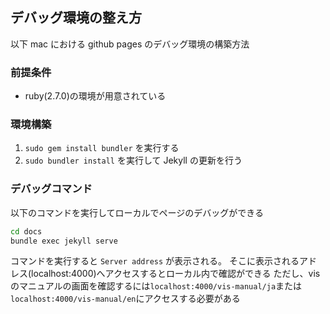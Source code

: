 ## デバッグ環境の整え方

以下 mac における github pages のデバッグ環境の構築方法

### 前提条件

-   ruby(2.7.0)の環境が用意されている

### 環境構築

1. `sudo gem install bundler` を実行する
2. `sudo bundler install` を実行して Jekyll の更新を行う

### デバッグコマンド

以下のコマンドを実行してローカルでページのデバッグができる

```sh
cd docs
bundle exec jekyll serve
```

コマンドを実行すると `Server address` が表示される。
そこに表示されるアドレス(localhost:4000)へアクセスするとローカル内で確認ができる
ただし、vis のマニュアルの画面を確認するには`localhost:4000/vis-manual/ja`または`localhost:4000/vis-manual/en`にアクセスする必要がある
